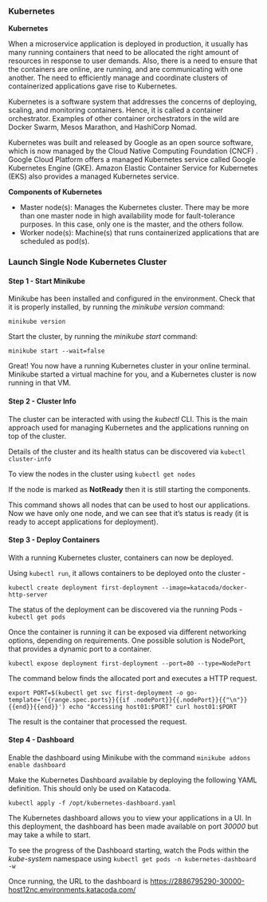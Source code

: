 ### Kubernetes 

**Kubernetes**

When a microservice application is deployed in production, it usually has many running containers that need to be allocated the right amount of resources in response to user demands. Also, there is a need to ensure that the containers are online, are running, and are communicating with one another. The need to efficiently manage and coordinate clusters of containerized applications gave rise to Kubernetes.

Kubernetes is a software system that addresses the concerns of deploying, scaling, and monitoring containers. Hence, it is called a container orchestrator. Examples of other container orchestrators in the wild are Docker Swarm, Mesos Marathon, and HashiCorp Nomad.

Kubernetes was built and released by Google as an open source software, which is now managed by the Cloud Native Computing Foundation (CNCF) . Google Cloud Platform offers a managed Kubernetes service called Google Kubernetes Engine (GKE). Amazon Elastic Container Service for Kubernetes (EKS) also provides a managed Kubernetes service.

**Components of Kubernetes**

- Master node(s): Manages the Kubernetes cluster. There may be more than one master node in high availability mode for fault-tolerance purposes. In this case, only one is the master, and the others follow.
- Worker node(s): Machine(s) that runs containerized applications that are scheduled as pod(s).

### Launch Single Node Kubernetes Cluster

#### Step 1 - Start Minikube

Minikube has been installed and configured in the environment. Check that it is properly installed, by running the *minikube version* command:

```
minikube version
```

Start the cluster, by running the *minikube start* command:

```
minikube start --wait=false
```

Great! You now have a running Kubernetes cluster in your online terminal. Minikube started a virtual machine for you, and a Kubernetes cluster is now running in that VM.

#### Step 2 - Cluster Info

The cluster can be interacted with using the *kubectl* CLI. This is the main approach used for managing Kubernetes and the applications running on top of the cluster.

Details of the cluster and its health status can be discovered via `kubectl cluster-info`

To view the nodes in the cluster using `kubectl get nodes`

If the node is marked as **NotReady** then it is still starting the components.

This command shows all nodes that can be used to host our applications. Now we have only one node, and we can see that it’s status is ready (it is ready to accept applications for deployment).

#### Step 3 - Deploy Containers

With a running Kubernetes cluster, containers can now be deployed.

Using `kubectl run`, it allows containers to be deployed onto the cluster -

 `kubectl create deployment first-deployment --image=katacoda/docker-http-server`

The status of the deployment can be discovered via the running Pods - `kubectl get pods`

Once the container is running it can be exposed via different networking options, depending on requirements. One possible solution is NodePort, that provides a dynamic port to a container.

```
kubectl expose deployment first-deployment --port=80 --type=NodePort
```

The command below finds the allocated port and executes a HTTP request.

```
export PORT=$(kubectl get svc first-deployment -o go-template='{{range.spec.ports}}{{if .nodePort}}{{.nodePort}}{{"\n"}}{{end}}{{end}}') echo "Accessing host01:$PORT" curl host01:$PORT
```

The result is the container that processed the request.

#### Step 4 - Dashboard

Enable the dashboard using Minikube with the command `minikube addons enable dashboard`

Make the Kubernetes Dashboard available by deploying the following YAML definition. This should only be used on Katacoda.

```
kubectl apply -f /opt/kubernetes-dashboard.yaml
```

The Kubernetes dashboard allows you to view your applications in a UI. In this deployment, the dashboard has been made available on port *30000* but may take a while to start.

To see the progress of the Dashboard starting, watch the Pods within the *kube-system* namespace using `kubectl get pods -n kubernetes-dashboard -w`

Once running, the URL to the dashboard is https://2886795290-30000-host12nc.environments.katacoda.com/

